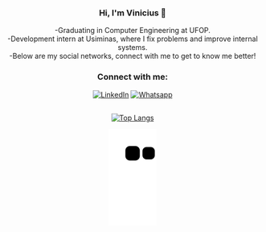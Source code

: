 <div align="center">

  ### Hi, I'm Vinicius :wave:
  
  -Graduating in Computer Engineering at UFOP.<br>
  -Development intern at Usiminas, where I fix problems and improve internal systems.<br>
  -Below are my social networks, connect with me to get to know me better!<br>

  ### Connect with me:
  [![LinkedIn](https://img.shields.io/badge/LinkedIn-0077B5?style=for-the-badge&logo=linkedin&logoColor=white)](https://www.linkedin.com/in/vinicius-alochio/)
  [![Whatsapp](https://img.shields.io/badge/WhatsApp-25D366?style=for-the-badge&logo=whatsapp&logoColor=white)](https://web.whatsapp.com/send?phone=5528999515181)
  ##
  [![Top Langs](https://github-readme-stats.vercel.app/api/top-langs/?username=Alochio&layout=compact&langs_count=10&theme=dracula)](https://github.com/anuraghazra/github-readme-stats)

  ![snake gif](https://github.com/Alochio/Alochio/blob/output/github-contribution-grid-snake.svg)
 
 </div>
